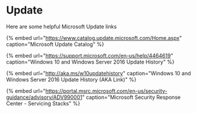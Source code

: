 # Update

Here are some helpful Microsoft Update links

{% embed url="https://www.catalog.update.microsoft.com/Home.aspx" caption="Microsoft Update Catalog" %}

{% embed url="https://support.microsoft.com/en-us/help/4464619" caption="Windows 10 and Windows Server 2016 Update History" %}

{% embed url="http://aka.ms/w10updatehistory" caption="Windows 10 and Windows Server 2016 Update History \(AKA Link\)" %}

{% embed url="https://portal.msrc.microsoft.com/en-us/security-guidance/advisory/ADV990001" caption="Microsoft Security Response Center - Servicing Stacks" %}



